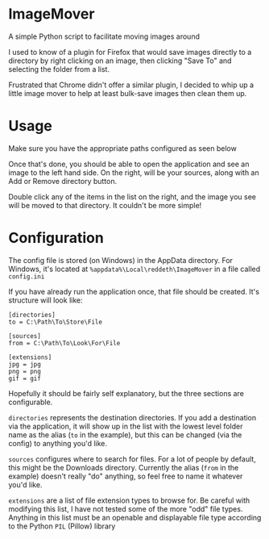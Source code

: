 # ImageMover
A simple Python script to facilitate moving images around

I used to know of a plugin for Firefox that would save images directly to a directory by right clicking on an image, then clicking "Save To" and selecting the folder from a list.

Frustrated that Chrome didn't offer a similar plugin, I decided to whip up a little image mover to help at least bulk-save images then clean them up.

# Usage
Make sure you have the appropriate paths configured as seen below

Once that's done, you should be able to open the application and see an image to the left hand side. On the right, will be your sources, along with an Add or Remove directory button.

Double click any of the items in the list on the right, and the image you see will be moved to that directory. It couldn't be more simple!

# Configuration
The config file is stored (on Windows) in the AppData directory. For Windows, it's located at `%appdata%\Local\reddeth\ImageMover` in a file called `config.ini`

If you have already run the application once, that file should be created. It's structure will look like:

```
[directories]
to = C:\Path\To\Store\File

[sources]
from = C:\Path\To\Look\For\File

[extensions]
jpg = jpg
png = png
gif = gif
```

Hopefully it should be fairly self explanatory, but the three sections are configurable.

`directories` represents the destination directories. If you add a destination via the application, it will show up in the list with the lowest level folder name as the alias (`to` in the example), but this can be changed (via the config) to anything you'd like.

`sources` configures where to search for files. For a lot of people by default, this might be the Downloads directory. Currently the alias (`from` in the example) doesn't really "do" anything, so feel free to name it whatever you'd like.

`extensions` are a list of file extension types to browse for. Be careful with modifying this list, I have not tested some of the more "odd" file types. Anything in this list must be an openable and displayable file type according to the Python `PIL` (Pillow) library